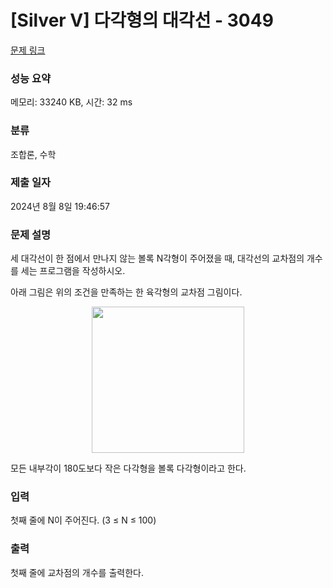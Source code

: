 # [Silver V] 다각형의 대각선 - 3049 

[문제 링크](https://www.acmicpc.net/problem/3049) 

### 성능 요약

메모리: 33240 KB, 시간: 32 ms

### 분류

조합론, 수학

### 제출 일자

2024년 8월 8일 19:46:57

### 문제 설명

<p>세 대각선이 한 점에서 만나지 않는 볼록 N각형이 주어졌을 때, 대각선의 교차점의 개수를 세는 프로그램을 작성하시오.</p>

<p>아래 그림은 위의 조건을 만족하는 한 육각형의 교차점 그림이다.</p>

<p style="text-align: center;"><img alt="" src="https://upload.acmicpc.net/2afc17c7-9814-4678-b876-b082ea89b995/-/preview/" style="width: 244px; height: 234px;"></p>

<p>모든 내부각이 180도보다 작은 다각형을 볼록 다각형이라고 한다.</p>

### 입력 

 <p>첫째 줄에 N이 주어진다. (3 ≤ N ≤ 100)</p>

### 출력 

 <p>첫째 줄에 교차점의 개수를 출력한다.</p>

